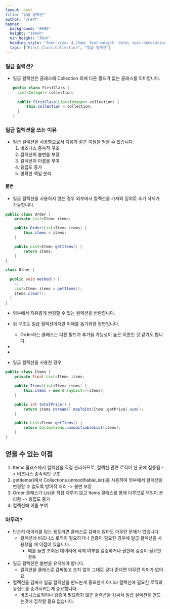 ```yaml
---
layout: post  
title: "일급 컬랙션"
author: "김규영"
banner:
  background: "#000"
  height: "100vh"
  min_height: "38vh"
  heading_style: "font-size: 4.25em; font-weight: bold; text-decoration: underline"
  tags: ["First Class Collection", "일급 컬렉션"]
---
```


### 일급 컬력션?
- 일급 컬랙션은 클래스에 Collection 외에 다른 필드가 없는 클래스를 의미합니다.
  ```java
  public class FirstClass {
    List<Integer> collection;
    
    public FirstClass(List<Integer> collection) {
        this.collection = collection;
    }
  }
  ```

### 일급 컬렉션을 쓰는 이유
- 일급 컬렉션을 사용함으로서 다음과 같은 이점을 얻을 수 있습니다.
  1. 비즈니스 종속적 구조
  2. 컬렉션의 불변을 보장
  3. 컬렉션이 이름을 부여
  4. 응집도 증가
  5. 명확한 책임 분리

#### 불변
- 일급 컬렉션을 사용하지 않는 경우 외부에서 컬렉션을 가져와 임의로 추가 삭제가 가능합니다.

```java
public class Order {
    private List<Item> items;

    public Order(List<Item> items) {
        this.items = items;
    }

    public List<Item> getItems() {
        return items;
    }
}

class Other {
  
  public void method() {
    //...
    List<Item> items = getItems();
    items.clear();
  }
}
```
- 외부에서 자유롭게 변경할 수 있는 컬렉션을 반환합니다.
- 위 구조도 일급 컬렉션이지만 이해를 돕기위한 장면입니다.
  - Order라는 클래스는 다른 필드가 추가될 가능성이 높은 이름인 것 같기도 합니다.



-
-
- 일급 컬렉션을 사용한 경우
```java
public class Items { 
    private final List<Item> items;

    public Items(List<Item> items) {
        this.items = new ArrayList<>(items);
    }

    public int totalPrice() {
        return items.stream().mapToInt(Item::getPrice).sum();
    }

    public List<Item> getItems() {
        return Collections.unmodifiableList(items);
    }
}
```

## 얻을 수 있는 이점
1. Items 클래스에서 컬렉션을 직접 관리하므로, 컬렉션 관련 로직이 한 곳에 집중됨 -> 비즈니스 종속적인 구조
2. getItems()에서 Collections.unmodifiableList()를 사용하여 외부에서 컬렉션을 변경할 수 없도록 방어적 처리 -> 불변 보장
3. Order 클래스가 List<Item>을 직접 다루지 않고 Items 클래스를 통해 다루므로 책임이 분리됨 -> 응집도 증가
4. 컬렉션에 이름 부여

### 마무리?
- 단순히 데이터를 담는 용도라면 클래스로 감싸지 않아도 아무런 문제가 없습니다.
  - 컬렉션에 비즈니스 로직이 필요하거나 검증이 필요한 경우에 일급 컬렉션을 사용했을 때 이점이 있습니다.
      - 예를 들면 조회된 데이터에 삭제 여부를 검증하거나 권한에 검증이 필요한 경우
- 일급 컬렉션은 불변을 유지해야 합니다.
  - 컬렉션을 클래스로 감싸놓고 조치 없이 그대로 갖다 준다면 아무런 의미가 없어요.
- 컬렉션을 감싸서 일급 컬렉션을 만드는게 중요한게 아니라 컬렉션에 필요한 로직의 응집도를 증가시키는게 중요합니다.
  - 비즈니스로직이나 검증이 필요하지 않은 컬력션을 감싸서 일급 컬렉션을 만드는것에 집착할 필요 없습니다.














